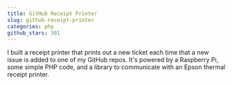 ```yaml
---
title: GitHub Receipt Printer
slug: github-receipt-printer
categories: php
github_stars: 301
---
```


I built a receipt printer that prints out a new ticket each time that a new issue is added to one of my GitHub repos. It's powered by a Raspberry Pi, some simple PHP code, and a library to communicate with an Epson thermal receipt printer.